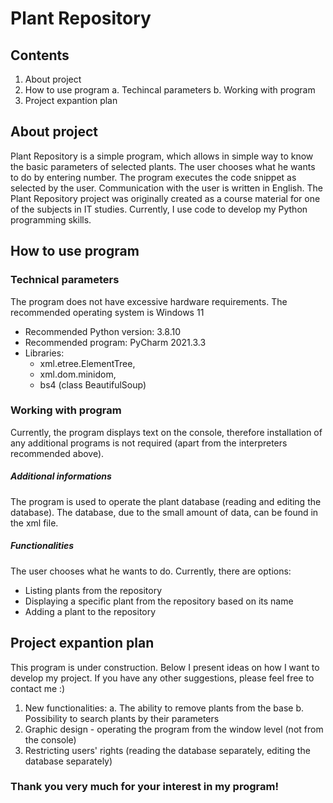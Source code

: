 # Plant Repository

## Contents
1. About project
2. How to use program
    a. Techincal parameters
    b. Working with program
3. Project expantion plan

## About project
Plant Repository is a simple program, which allows in simple way to know the basic parameters of selected plants.
The user chooses what he wants to do by entering number. The program executes the code snippet as selected by the user. Communication with the user is written in English.
The Plant Repository project was originally created as a course material for one of the subjects in IT studies. Currently, I use code to develop my Python programming skills.

## How to use program

### Technical parameters
The program does not have excessive hardware requirements. The recommended operating system is Windows 11

- Recommended Python version: 3.8.10
- Recommended program: PyCharm 2021.3.3
- Libraries: 
    - xml.etree.ElementTree, 
    - xml.dom.minidom, 
    - bs4 (class BeautifulSoup)

### Working with program
Currently, the program displays text on the console, therefore installation of any additional programs is not required (apart from the interpreters recommended above).

##### Additional informations
The program is used to operate the plant database (reading and editing the database). The database, due to the small amount of data, can be found in the xml file.

##### Functionalities
The user chooses what he wants to do. Currently, there are options:
* Listing plants from the repository
* Displaying a specific plant from the repository based on its name
* Adding a plant to the repository

## Project expantion plan
This program is under construction. Below I present ideas on how I want to develop my project. If you have any other suggestions, please feel free to contact me :)

1. New functionalities:
a. The ability to remove plants from the base
b. Possibility to search plants by their parameters
2. Graphic design - operating the program from the window level (not from the console)
3. Restricting users' rights (reading the database separately, editing the database separately)

### Thank you very much for your interest in my program!


